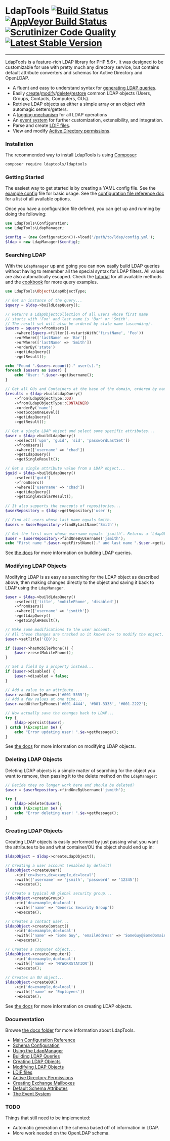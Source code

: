 # LdapTools [![Build Status](https://travis-ci.org/ldaptools/ldaptools.svg)](https://travis-ci.org/ldaptools/ldaptools) [![AppVeyor Build Status](https://ci.appveyor.com/api/projects/status/github/ldaptools/ldaptools?branch=master&svg=true)](https://ci.appveyor.com/project/ChadSikorra/ldaptools) [![Scrutinizer Code Quality](https://scrutinizer-ci.com/g/ldaptools/ldaptools/badges/quality-score.png?b=master)](https://scrutinizer-ci.com/g/ldaptools/ldaptools/?branch=master) [![Latest Stable Version](https://poser.pugx.org/ldaptools/ldaptools/v/stable.svg)](https://packagist.org/packages/ldaptools/ldaptools)
-----------

LdapTools is a feature-rich LDAP library for PHP 5.6+. It was designed to be customizable for use with pretty much any 
directory service, but contains default attribute converters and schemas for Active Directory and OpenLDAP. 
 
 * A fluent and easy to understand syntax for [generating LDAP queries](#searching-ldap).
 * Easily [create](#creating-ldap-objects)/[modify](#modifying-ldap-objects)/[delete](#deleting-ldap-objects)/[restore](/docs/en/tutorials/Using-the-LDAP-Manager.md#restoring-ldap-objects) common LDAP objects (Users, Groups, Contacts, Computers, OUs).
 * Retrieve LDAP objects as either a simple array or an object with automagic setters/getters.
 * A [logging mechanism](/docs/en/reference/Logging.md) for all LDAP operations
 * An [event system](/docs/en/reference/Events.md) for further customization, extensibility, and integration.
 * Parse and create [LDIF files](/docs/en/tutorials/LDIF-Files.md).
 * View and modify [Active Directory permissions](/docs/en/tutorials/AD-Permissions.md).

### Installation

The recommended way to install LdapTools is using [Composer](http://getcomposer.org/download/):

```bash
composer require ldaptools/ldaptools
```

### Getting Started

The easiest way to get started is by creating a YAML config file. See the [example config](resources/config/example.yml) file for basic usage. See the 
[configuration file reference doc](/docs/en/reference/Main-Configuration.md) for a list of all available options.

Once you have a configuration file defined, you can get up and running by doing the following:

```php
use LdapTools\Configuration;
use LdapTools\LdapManager;

$config = (new Configuration())->load('/path/to/ldap/config.yml');
$ldap = new LdapManager($config);
```

### Searching LDAP

With the `LdapManager` up and going you can now easily build LDAP queries without having to remember all the special 
syntax for LDAP filters. All values are also automatically escaped. Check the [tutorial](/docs/en/tutorials/Building-LDAP-Queries.md) for all
available methods and the [cookbook](/docs/en/cookbook/Common-LDAP-Queries.md) for more query examples.

```php
use LdapTools\Object\LdapObjectType;

// Get an instance of the query...
$query = $ldap->buildLdapQuery();

// Returns a LdapObjectCollection of all users whose first name 
// starts with 'Foo' and last name is 'Bar' or 'Smith'.
// The result set will also be ordered by state name (ascending).
$users = $query->fromUsers()
    ->where($query->filter()->startsWith('firstName', 'Foo'))
    ->orWhere(['lastName' => 'Bar'])
    ->orWhere(['lastName' => 'Smith'])
    ->orderBy('state')
    ->getLdapQuery()
    ->getResult();

echo "Found ".$users->count()." user(s).";
foreach ($users as $user) {
    echo "User: ".$user->getUsername();
}

// Get all OUs and Containers at the base of the domain, ordered by name.
$results = $ldap->buildLdapQuery()
    ->from(LdapObjectType::OU)
    ->from(LdapObjectType::CONTAINER)
    ->orderBy('name')
    ->setScopeOneLevel()
    ->getLdapQuery()
    ->getResult();

// Get a single LDAP object and select some specific attributes...
$user = $ldap->buildLdapQuery()
    ->select(['upn', 'guid', 'sid', 'passwordLastSet'])
    ->fromUsers()
    ->where(['username' => 'chad'])
    ->getLdapQuery()
    ->getSingleResult();

// Get a single attribute value from a LDAP object...
$guid = $ldap->buildLdapQuery()
    ->select('guid')
    ->fromUsers()
    ->where(['username' => 'chad'])
    ->getLdapQuery()
    ->getSingleScalarResult();
    
// It also supports the concepts of repositories...
$userRepository = $ldap->getRepository('user');

// Find all users whose last name equals Smith.
$users = $userRepository->findByLastName('Smith');

// Get the first user whose username equals 'jsmith'. Returns a `LdapObject`.
$user = $userRepository->findOneByUsername('jsmith');
echo "First name ".$user->getFirstName()." and last name ".$user->getLastName();
```

See [the docs](/docs/en/tutorials/Building-LDAP-Queries.md) for more information on building LDAP queries.

### Modifying LDAP Objects

Modifying LDAP is as easy as searching for the LDAP object as described above, then making changes directly to the object
and saving it back to LDAP using the `LdapManager`.

```php
$user = $ldap->buildLdapQuery()
    ->select(['title', 'mobilePhone', 'disabled'])
    ->fromUsers()
    ->where(['username' => 'jsmith'])
    ->getLdapQuery()
    ->getSingleResult();

// Make some modifications to the user account.
// All these changes are tracked so it knows how to modify the object.
$user->setTitle('CEO');

if ($user->hasMobilePhone()) {
    $user->resetMobilePhone();
}

// Set a field by a property instead...
if ($user->disabled) {
    $user->disabled = false;
}

// Add a value to an attribute...
$user->addOtherIpPhones('#001-5555');
// Add a few values at one time...
$user->addOtherIpPhones('#001-4444', '#001-3333', '#001-2222');

// Now actually save the changes back to LDAP...
try {
    $ldap->persist($user);
} catch (\Exception $e) {
    echo "Error updating user! ".$e->getMessage();
}
```

See [the docs](/docs/en/tutorials/Modifying-LDAP-Objects.md) for more information on modifying LDAP objects.

### Deleting LDAP Objects

Deleting LDAP objects is a simple matter of searching for the object you want to remove, then passing it to the delete
method on the `LdapManager`:

```php
// Decide they no longer work here and should be deleted?
$user = $userRepository->findOneByUsername('jsmith');

try {
    $ldap->delete($user);
} catch (\Exception $e) {
    echo "Error deleting user! ".$e->getMessage();
}
```

### Creating LDAP Objects
 
Creating LDAP objects is easily performed by just passing what you want the attributes to be and what container/OU the
object should end up in:

```php
$ldapObject = $ldap->createLdapObject();

// Creating a user account (enabled by default)
$ldapObject->createUser()
    ->in('cn=Users,dc=example,dc=local')
    ->with(['username' => 'jsmith', 'password' => '12345'])
    ->execute();

// Create a typical AD global security group...
$ldapObject->createGroup()
    ->in('dc=example,dc=local')
    ->with(['name' => 'Generic Security Group'])
    ->execute();

// Creates a contact user...
$ldapObject->createContact()
    ->in('dc=example,dc=local')
    ->with(['name' => 'Some Guy', 'emailAddress' => 'SomeGuy@SomeDomain.com'])
    ->execute();

// Creates a computer object...
$ldapObject->createComputer()
    ->in('dc=example,dc=local')
    ->with(['name' => 'MYWOKRSTATION'])
    ->execute();
    
// Creates an OU object...
$ldapObject->createOU()
    ->in('dc=example,dc=local')
    ->with(['name' => 'Employees'])
    ->execute();
```

See [the docs](/docs/en/tutorials/Creating-LDAP-Objects.md) for more information on creating LDAP objects.

### Documentation

Browse [the docs folder](/docs/en) for more information about LdapTools.

* [Main Configuration Reference](/docs/en/reference/Main-Configuration.md)
* [Schema Configuration](/docs/en/reference/Schema-Configuration.md)
* [Using the LdapManager](/docs/en/tutorials/Using-the-LDAP-Manager.md)
* [Building LDAP Queries](/docs/en/tutorials/Building-LDAP-Queries.md)
* [Creating LDAP Objects](/docs/en/tutorials/Creating-LDAP-Objects.md)
* [Modifying LDAP Objects](/docs/en/tutorials/Modifying-LDAP-Objects.md)
* [LDIF files](/docs/en/tutorials/LDIF-Files.md)
* [Active Directory Permissions](/docs/en/tutorials/AD-Permissions.md)
* [Creating Exchange Mailboxes](/docs/en/cookbook/Creating-Exchange-Mailboxes.md)
* [Default Schema Attributes](/docs/en/reference/Default-Schema-Attributes.md)
* [The Event System](/docs/en/reference/Events.md)

### TODO

Things that still need to be implemented:

* Automatic generation of the schema based off of information in LDAP.
* More work needed on the OpenLDAP schema.

